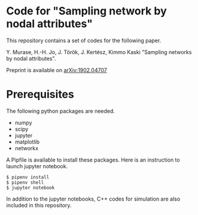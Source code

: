 # Code for "Sampling network by nodal attributes"

This repository contains a set of codes for the following paper.

Y. Murase, H.-H. Jo, J. Török, J. Kertész, Kimmo Kaski "Sampling networks by nodal attributes".

Preprint is available on [arXiv:1902.04707](https://arxiv.org/abs/1902.04707)

# Prerequisites

The following python packages are needed.

- numpy
- scipy
- jupyter
- matplotlib
- networkx

A Pipfile is available to install these packages. Here is an instruction to launch jupyter notebook.

```shell
$ pipenv install
$ pipenv shell
$ jupyter notebook
```

In addition to the jupyter notebooks, C++ codes for simulation are also included in this repository.
